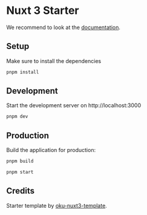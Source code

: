 # Nuxt 3 Starter

We recommend to look at the [documentation](https://v3.nuxtjs.org).

## Setup

Make sure to install the dependencies

```bash
pnpm install
```

## Development

Start the development server on http://localhost:3000

```bash
pnpm dev
```

## Production

Build the application for production:

```bash
pnpm build
```

```bash
pnpm start
```

## Credits
Starter template by [oku-nuxt3-template](https://github.com/productdevbook/oku-nuxt3-template).
